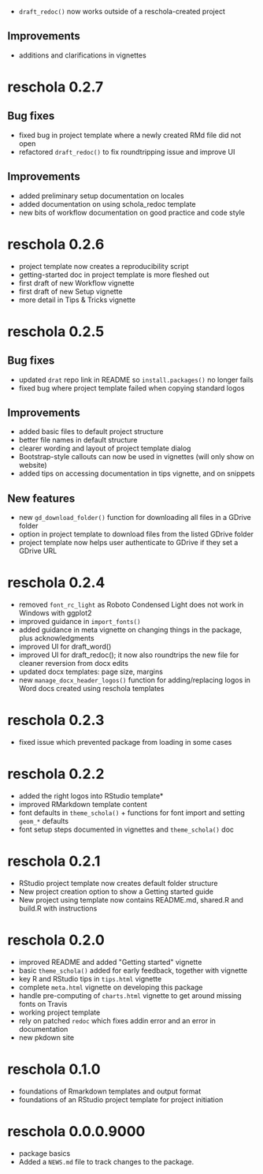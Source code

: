 * `draft_redoc()` now works outside of a reschola-created project
## Improvements

* additions and clarifications in vignettes

# reschola 0.2.7

## Bug fixes

* fixed bug in project template where a newly created RMd file did not open
* refactored `draft_redoc()` to fix roundtripping issue and improve UI

## Improvements

* added preliminary setup documentation on locales
* added documentation on using schola_redoc template
* new bits of workflow documentation on good practice and code style

# reschola 0.2.6

* project template now creates a reproducibility script
* getting-started doc in project template is more fleshed out
* first draft of new Workflow vignette
* first draft of new Setup vignette
* more detail in Tips & Tricks vignette

# reschola 0.2.5

## Bug fixes

* updated `drat` repo link in README so `install.packages()` no longer fails
* fixed bug where project template failed when copying standard logos

## Improvements

* added basic files to default project structure
* better file names in default structure
* clearer wording and layout of project template dialog
* Bootstrap-style callouts can now be used in vignettes (will only show on website)
* added tips on accessing documentation in tips vignette, and on snippets

## New features

* new `gd_download_folder()` function for downloading all files in a GDrive folder
* option in project template to download files from the listed GDrive folder
* project template now helps user authenticate to GDrive if they set a GDrive URL

# reschola 0.2.4

* removed `font_rc_light` as Roboto Condensed Light does not work in Windows with ggplot2
* improved guidance in `import_fonts()`
* added guidance in meta vignette on changing things in the package, plus acknowledgments
* improved UI for draft_word()
* improved UI for draft_redoc(); it now also roundtrips the new file for cleaner reversion from docx edits
* updated docx templates: page size, margins
* new `manage_docx_header_logos()` function for adding/replacing logos in Word docs created using reschola templates

# reschola 0.2.3

* fixed issue which prevented package from loading in some cases

# reschola 0.2.2

* added the right logos into RStudio template*
* improved RMarkdown template content
* font defaults in `theme_schola()` + functions for font import and setting `geom_*` defaults
* font setup steps documented in vignettes and `theme_schola()` doc

# reschola 0.2.1

* RStudio project template now creates default folder structure
* New project creation option to show a Getting started guide
* New project using template now contains README.md, shared.R and build.R with instructions

# reschola 0.2.0

* improved README and added "Getting started" vignette
* basic `theme_schola()` added for early feedback, together with vignette
* key R and RStudio tips in `tips.html` vignette
* complete `meta.html` vignette on developing this package
* handle pre-computing of `charts.html` vignette to get around missing fonts on Travis
* working project template
* rely on patched `redoc` which fixes addin error and an error in documentation
* new pkdown site 

# reschola 0.1.0

* foundations of Rmarkdown templates and output format
* foundations of an RStudio project template for project initiation

# reschola 0.0.0.9000

* package basics
* Added a `NEWS.md` file to track changes to the package.
